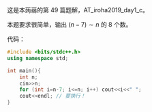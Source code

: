 这是本蒟蒻的第 $49$ 篇题解，AT_iroha2019_day1_c。

本题要求很简单，输出 $(n-7) \sim n$ 的 $8$ 个数。

代码：

```cpp
#include <bits/stdc++.h>
using namespace std;

int main(){
    int n;
    cin>>n;
    for (int i=n-7; i<=n; i++) cout<<i<<" ";
    cout<<endl; // 要换行！
}
```